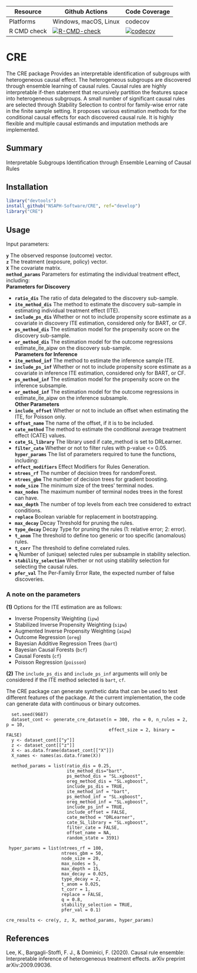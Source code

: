 | Resource    |  Github Actions      |  Code Coverage  |
| ----------  | -------------------- | --------------- |
| Platforms   | Windows, macOS, Linux|    codecov      |
| R CMD check | [![R-CMD-check](https://github.com/nsaph-software/CRE/workflows/R-CMD-check/badge.svg)](https://github.com/nsaph-software/CRE/actions) | [![codecov](https://codecov.io/gh/NSAPH-Software/CRE/branch/develop/graph/badge.svg?token=UMSVOYRKGA)](https://codecov.io/gh/NSAPH-Software/CRE)|


# CRE

The CRE package Provides an interpretable identification of subgroups with heterogeneous causal effect. The heterogeneous subgroups are discovered through ensemble learning of causal rules. Causal rules are highly interpretable if-then statement that recursively partition the features space into heterogeneous subgroups. A small number of significant causal rules are selected through Stability Selection to control for family-wise error rate in the finite sample setting. It proposes various estimation methods for the conditional causal effects for each discovered causal rule.  It is highly flexible and multiple causal estimands and imputation methods are implemented.

## Summary
Interpretable Subgroups Identification through Ensemble Learning of Causal Rules

## Installation

```r
library("devtools")
install_github("NSAPH-Software/CRE", ref="develop")
library("CRE")
```

## Usage

Input parameters:

**`y`** The observed response (outcome) vector.     
**`z`** The treatment (exposure, policy) vector.    
**`X`** The covariate matrix.    
**`method_params`** Parameters for estimating the individual treatment effect, including:    
__Parameters for Discovery__           
- **`ratio_dis`** The ratio of data delegated to the discovery sub-sample.     
- **`ite_method_dis`** The method to estimate the discovery sub-sample in estimating individual treatment effect (ITE).    
- **`include_ps_dis`**  Whether or not to include propensity score estimate as a covariate in discovery ITE estimation, considered only for BART, or CF.    
- **`ps_method_dis`** The estimation model for the propensity score on the discovery sub-sample.    
- **`or_method_dis`** The estimation model for the outcome regressions estimate_ite_aipw on the discovery sub-sample.      
__Parameters for Inference__     
- **`ite_method_inf`** The method to estimate the inference sample ITE.    
- **`include_ps_inf`** Whether or not to include propensity score estimate as a covariate in inference ITE estimation, considered only for BART, or CF.     
- **`ps_method_inf`** The estimation model for the propensity score on the inference subsample.     
- **`or_method_inf`** The estimation model for the outcome regressions in estimate_ite_aipw on the inference subsample.     
__Other Parameters__
- **`include_offset`** Whether or not to include an offset when estimating the ITE, for Poisson only.     
- **`offset_name`** The name of the offset, if it is to be included.     
- **`cate_method`** The method to estimate the conditional average treatment effect (CATE) values.     
- **`cate_SL_library`** The library used if cate_method is set to DRLearner.    
- **`filter_cate`** Whether or not to filter rules with p-value <= 0.05.   
**`hyper_params`** The list of parameters required to tune the functions, including:    
- **`effect_modifiers`** Effect Modifiers for Rules Generation.     
- **`ntrees_rf`** The number of decision trees for randomForest.     
- **`ntrees_gbm`** The number of decision trees for gradient boosting.     
- **`node_size`** The minimum size of the trees' terminal nodes.      
- **`max_nodes`** The maximum number of terminal nodes trees in the forest can have.    
- **`max_depth`** The number of top levels from each tree considered to extract conditions.    
- **`replace`** Boolean variable for replacement in bootstrapping.     
- **`max_decay`** Decay Threshold for pruning the rules.     
- **`type_decay`** Decay Type for pruning the rules (1: relative error; 2: error).     
- **`t_anom`** The threshold to define too generic or too specific (anomalous) rules.     
- **`t_corr`** The threshold to define correlated rules.     
- **`q`** Number of (unique) selected rules per subsample in stability selection.     
- **`stability_selection`** Whether or not using stability selection for selecting the causal rules.    
- **`pfer_val`** The Per-Family Error Rate, the expected number of false discoveries.      

### A note on the parameters

**(1)** Options for the ITE estimation are as follows: 

- Inverse Propensity Weighting (`ipw`)
- Stabilized Inverse Propensity Weighting (`sipw`)
- Augmented Inverse Propensity Weighting (`aipw`)
- Outcome Regression (`oreg`)
- Bayesian Additive Regression Trees (`bart`)
- Bayesian Causal Forests (`bcf`)
- Causal Forests (`cf`)
- Poisson Regression (`poisson`)

**(2)** The `include_ps_dis` and `include_ps_inf` arguments will only be considered if the ITE method selected is `bart`, `cf`.


The CRE package can generate synthetic data that can be used to test different features of the package. At the current implementation, the code can generate data with continuous or binary outcomes. 

```
  set.seed(9687)
  dataset_cont <- generate_cre_dataset(n = 300, rho = 0, n_rules = 2, p = 10,
                                       effect_size = 2, binary = FALSE)
  y <- dataset_cont[["y"]]
  z <- dataset_cont[["z"]]
  X <- as.data.frame(dataset_cont[["X"]])
  X_names <- names(as.data.frame(X))

  method_params = list(ratio_dis = 0.25,
                       ite_method_dis="bart",
                       ps_method_dis = "SL.xgboost",
                       oreg_method_dis = "SL.xgboost",
                       include_ps_dis = TRUE,
                       ite_method_inf = "bart",
                       ps_method_inf = "SL.xgboost",
                       oreg_method_inf = "SL.xgboost",
                       include_ps_inf = TRUE,
                       include_offset = FALSE,
                       cate_method = "DRLearner",
                       cate_SL_library = "SL.xgboost",
                       filter_cate = FALSE,
                       offset_name = NA,
                       random_state = 3591)

 hyper_params = list(ntrees_rf = 100,
                     ntrees_gbm = 50,
                     node_size = 20,
                     max_nodes = 5,
                     max_depth = 15,
                     max_decay = 0.025,
                     type_decay = 2,
                     t_anom = 0.025,
                     t_corr = 1,
                     replace = FALSE,
                     q = 0.8,
                     stability_selection = TRUE,
                     pfer_val = 0.1)

cre_results <- cre(y, z, X, method_params, hyper_params)

```

## References

Lee, K., Bargagli-Stoffi, F. J., & Dominici, F. (2020). Causal rule ensemble:
Interpretable inference of heterogeneous treatment effects.  arXiv preprint arXiv:2009.09036.
